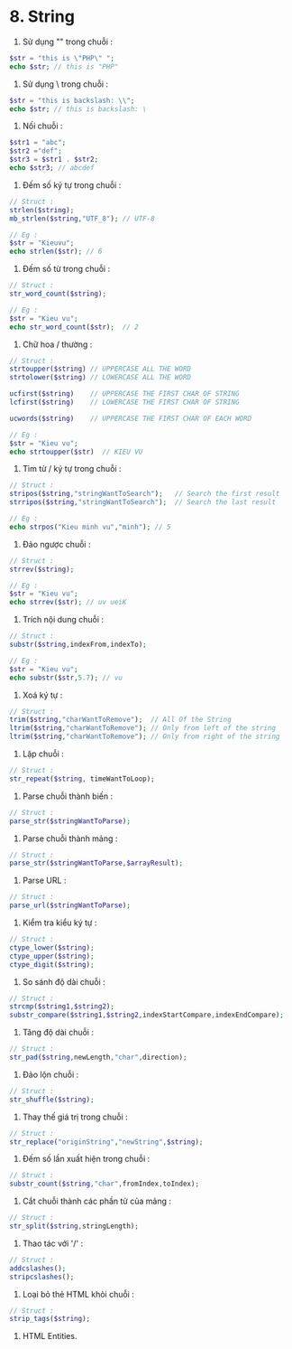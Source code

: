 # 8. String

1. Sử dụng "" trong chuỗi : 

```php
$str = "this is \"PHP\" ";
echo $str; // this is "PHP"

```

1. Sử dụng \ trong chuỗi : 

```php
$str = "this is backslash: \\";
echo $str; // this is backslash: \
```

1. Nối chuỗi : 

```php
$str1 = "abc";
$str2 ="def";
$str3 = $str1 . $str2;
echo $str3; // abcdef
```

1. Đếm số ký tự trong chuỗi : 

```php
// Struct :
strlen($string);
mb_strlen($string,"UTF_8"); // UTF-8

// Eg :
$str = "Kieuvu";
echo strlen($str); // 6
```

1. Đếm số từ trong chuỗi : 

```php
// Struct :
str_word_count($string);

// Eg :
$str = "Kieu vu";
echo str_word_count($str);  // 2
```

1. Chữ hoa / thường : 

```php
// Struct :
strtoupper($string) // UPPERCASE ALL THE WORD
strtolower($string) // LOWERCASE ALL THE WORD

ucfirst($string)    // UPPERCASE THE FIRST CHAR OF STRING
lcfirst($string)    // LOWERCASE THE FIRST CHAR OF STRING

ucwords($string)    // UPPERCASE THE FIRST CHAR OF EACH WORD

// Eg :
$str = "Kieu vu";
echo strtoupper($str)  // KIEU VU
```

1. Tìm từ / ký tự trong chuỗi : 

```php
// Struct :
stripos($string,"stringWantToSearch");   // Search the first result
strripos($string,"stringWantToSearch");  // Search the last result

// Eg :
echo strpos("Kieu minh vu","minh"); // 5
```

1. Đảo ngược chuỗi : 

```php
// Struct :
strrev($string);

// Eg :
$str = "Kieu vu";
echo strrev($str); // uv ueiK
```

1. Trích nội dung chuỗi : 

```php
// Struct :
substr($string,indexFrom,indexTo);

// Eg :
$str = "Kieu vu";
echo substr($str,5.7); // vu
```

1. Xoá ký tự : 

```php
// Struct :
trim($string,"charWantToRemove");  // All Of the String
ltrim($string,"charWantToRemove"); // Only from left of the string
ltrim($string,"charWantToRemove"); // Only from right of the string
```

1. Lặp chuỗi : 

```php
// Struct :
str_repeat($string, timeWantToLoop);
```

1. Parse chuỗi thành biến : 

```php
// Struct :
parse_str($stringWantToParse);
```

1. Parse chuỗi thành mảng : 

```php
// Struct :
parse_str($stringWantToParse,$arrayResult);
```

1. Parse URL : 

```php
// Struct :
parse_url($stringWantToParse);
```

1. Kiểm tra kiểu ký tự : 

```php
// Struct :
ctype_lower($string);
ctype_upper($string);
ctype_digit($string);
```

1. So sánh độ dài chuỗi : 

```php
// Struct :
strcmp($string1,$string2);
substr_compare($string1,$string2,indexStartCompare,indexEndCompare);
```

1. Tăng độ dài chuỗi : 

```php
// Struct :
str_pad($string,newLength,"char",direction);
```

1. Đảo lộn chuỗi : 

```php
// Struct :
str_shuffle($string);
```

1. Thay thế giá trị trong chuỗi : 

```php
// Struct :
str_replace("originString","newString",$string);
```

1. Đếm số lần xuất hiện trong chuỗi : 

```php
// Struct :
substr_count($string,"char",fromIndex,toIndex);
```

1. Cắt chuỗi thành các phần tử của mảng : 

```php
// Struct :
str_split($string,stringLength);
```

1. Thao tác với '/' : 

```php
// Struct :
addcslashes();
stripcslashes();
```

1. Loại bỏ thẻ HTML khỏi chuỗi : 

```php
// Struct :
strip_tags($string);
```

1. HTML Entities.